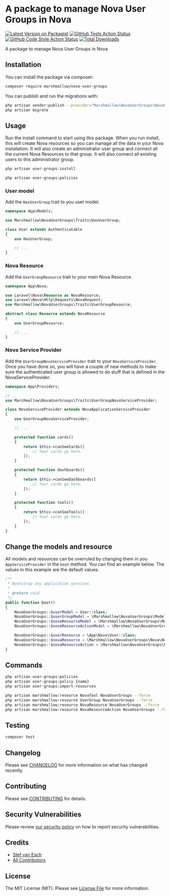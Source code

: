 # A package to manage Nova User Groups in Nova

[![Latest Version on Packagist](https://img.shields.io/packagist/v/marshmallow/nova-user-groups.svg?style=flat-square)](https://packagist.org/packages/marshmallow/nova-user-groups)
[![GitHub Tests Action Status](https://img.shields.io/github/workflow/status/marshmallow/nova-user-groups/run-tests?label=tests)](https://github.com/marshmallow/nova-user-groups/actions?query=workflow%3Arun-tests+branch%3Amain)
[![GitHub Code Style Action Status](https://img.shields.io/github/workflow/status/marshmallow/nova-user-groups/Check%20&%20fix%20styling?label=code%20style)](https://github.com/marshmallow/nova-user-groups/actions?query=workflow%3A"Check+%26+fix+styling"+branch%3Amain)
[![Total Downloads](https://img.shields.io/packagist/dt/marshmallow/nova-user-groups.svg?style=flat-square)](https://packagist.org/packages/marshmallow/nova-user-groups)

A package to manage Nova User Groups in Nova

## Installation

You can install the package via composer:

```bash
composer require marshmallow/nova-user-groups
```

You can publish and run the migrations with:

```bash
php artisan vendor:publish --provider="Marshmallow\NovaUserGroups\NovaUserGroupsServiceProvider" --tag="nova-user-groups-migrations"
php artisan migrate
```

## Usage

Run the install command to start using this package. When you run install, this will create Nova resources so you can manage all the data in your Nova installation. It will also create an administrator user group and connect all the current Nova Resources to that group. It will also connect all existing users to this administrator group.

```bash
php artisan user-groups:install

php artisan user-groups:policies
```

### User model

Add the `HasUserGroup` trait to you user model.

```php
namespace App\Models;

use Marshmallow\NovaUserGroups\Traits\HasUserGroup;

class User extends Authenticatable
{
    use HasUserGroup;

    // ...
}

```

### Nova Resource

Add the `UserGroupResource` trait to your main Nova Resource.

```php
namespace App\Nova;

use Laravel\Nova\Resource as NovaResource;
use Laravel\Nova\Http\Requests\NovaRequest;
use Marshmallow\NovaUserGroups\Traits\UserGroupResource;

abstract class Resource extends NovaResource
{
    use UserGroupResource;

    // ...
}
```

### Nova Service Provider

Add the `UserGroupNovaServiceProvider` trait to your `NovaServiceProvider`. Once you have done so, you will have a couple of new methods to make sure the authenticated user group is allowed to do stuff that is defined in the NovaServiceProvider.

```php
namespace App\Providers;

// ..
use Marshmallow\NovaUserGroups\Traits\UserGroupNovaServiceProvider;

class NovaServiceProvider extends NovaApplicationServiceProvider
{
    use UserGroupNovaServiceProvider;

    // ...

    protected function cards()
    {
        return $this->canSeeCards([
            // Your cards go here.
        ]);
    }

    protected function dashboards()
    {
        return $this->canSeeDashboards([
            // Your cards go here.
        ]);
    }

    protected function tools()
    {
        return $this->canSeeTools([
            // Your cards go here.
        ]);
    }
}
```

## Change the models and resource

All models and resources can be overruled by changing them in you `AppServiceProvider` in the `boot` method. You can find an example below. The values in this example are the default values.

```php
/**
 * Bootstrap any application services.
 *
 * @return void
 */
public function boot()
{
    NovaUserGroups::$userModel = User::class;
    NovaUserGroups::$userGroupModel = \Marshmallow\NovaUserGroups\Models\UserGroup::class;
    NovaUserGroups::$novaResourceModel = \Marshmallow\NovaUserGroups\Models\NovaResource::class;
    NovaUserGroups::$novaResourceActionModel = \Marshmallow\NovaUserGroups\Models\NovaResourceAction::class;

    NovaUserGroups::$userResource = \App\Nova\User::class;
    NovaUserGroups::$novaResource = \Marshmallow\NovaUserGroups\Nova\NovaResource::class;
    NovaUserGroups::$novaResourceAction = \Marshmallow\NovaUserGroups\Nova\NovaResourceAction::class;
}
```

## Commands

```bash
php artisan user-groups:policies
php artisan user-groups:policy {name}
php artisan user-groups:import-resources

php artisan marshmallow:resource NovaTool NovaUserGroups --force
php artisan marshmallow:resource UserGroup NovaUserGroups --force
php artisan marshmallow:resource NovaResource NovaUserGroups --force
php artisan marshmallow:resource NovaResourceAction NovaUserGroups --force
```

## Testing

```bash
composer test
```

## Changelog

Please see [CHANGELOG](CHANGELOG.md) for more information on what has changed recently.

## Contributing

Please see [CONTRIBUTING](.github/CONTRIBUTING.md) for details.

## Security Vulnerabilities

Please review [our security policy](../../security/policy) on how to report security vulnerabilities.

## Credits

-   [Stef van Esch](https://github.com/marshmallow-packages)
-   [All Contributors](../../contributors)

## License

The MIT License (MIT). Please see [License File](LICENSE.md) for more information.
